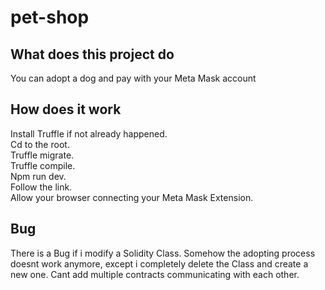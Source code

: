 # pet-shop

## What does this project do
You can adopt a dog and pay with your Meta Mask account

## How does it work
Install Truffle if not already happened.  
Cd to the root.  
Truffle migrate.  
Truffle compile.  
Npm run dev.  
Follow the link.   
Allow your browser connecting your Meta Mask Extension.  

## Bug
There is a Bug if i modify a Solidity Class.
Somehow the adopting process doesnt work anymore, except i completely delete the Class and create a new one.
Cant add multiple contracts communicating with each other.
